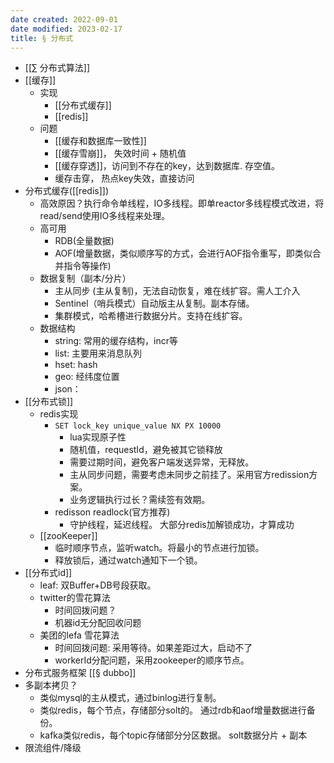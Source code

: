 ```yaml
---
date created: 2022-09-01
date modified: 2023-02-17
title: § 分布式
---
```


+ [[∑ 分布式算法]]
+ [[缓存]]
	+ 实现
		+ [[分布式缓存]]
		+ [[redis]]
	+ 问题
		+ [[缓存和数据库一致性]]
		+ [[缓存雪崩]]， 失效时间 + 随机值
		+ [[缓存穿透]]，访问到不存在的key，达到数据库. 存空值。
		+ 缓存击穿， 热点key失效，直接访问
+ 分布式缓存([[redis]])
	+ 高效原因？执行命令单线程，IO多线程。即单reactor多线程模式改进，将read/send使用IO多线程来处理。
	+ 高可用
		+ RDB(全量数据)
		+ AOF(增量数据，类似顺序写的方式，会进行AOF指令重写，即类似合并指令等操作)
	+ 数据复制（副本/分片）
		+ 主从同步 (主从复制)，无法自动恢复，难在线扩容。需人工介入
		+ Sentinel（哨兵模式）自动版主从复制。副本存储。
		+ 集群模式，哈希槽进行数据分片。支持在线扩容。
	+ 数据结构
		+ string: 常用的缓存结构，incr等
		+ list: 主要用来消息队列
		+ hset: hash
		+ geo: 经纬度位置
		+ json：
+ [[分布式锁]]
	+ redis实现
		+ `SET lock_key unique_value NX PX 10000`
			+ lua实现原子性
			+ 随机值，requestId，避免被其它锁释放
			+ 需要过期时间，避免客户端发送异常，无释放。
			+ 主从同步问题，需要考虑未同步之前挂了。采用官方redission方案。
			+ 业务逻辑执行过长？需续签有效期。
		+ redisson readlock(官方推荐)
			+ 守护线程，延迟线程。 大部分redis加解锁成功，才算成功
	+ [[zooKeeper]]
		+ 临时顺序节点，监听watch。将最小的节点进行加锁。
		+ 释放锁后，通过watch通知下一个锁。
+ [[分布式id]]
	+ leaf: 双Buffer+DB号段获取。
	+ twitter的雪花算法
		+ 时间回拨问题？
		+ 机器id无分配回收问题
	+ 美团的lefa 雪花算法
		+ 时间回拨问题: 采用等待。如果差距过大，启动不了
		+ workerId分配问题，采用zookeeper的顺序节点。
+ 分布式服务框架 [[§ dubbo]]
+ 多副本拷贝？
	+ 类似mysql的主从模式，通过binlog进行复制。
	+ 类似redis，每个节点，存储部分solt的。 通过rdb和aof增量数据进行备份。
	+ kafka类似redis，每个topic存储部分分区数据。 solt数据分片 + 副本
+ 限流组件/降级
